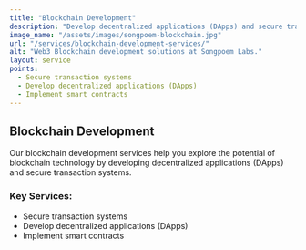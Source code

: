 ```yaml
---
title: "Blockchain Development"
description: "Develop decentralized applications (DApps) and secure transaction systems using blockchain technology."
image_name: "/assets/images/songpoem-blockchain.jpg"
url: "/services/blockchain-development-services/"
alt: "Web3 Blockchain development solutions at Songpoem Labs."
layout: service
points:
  - Secure transaction systems
  - Develop decentralized applications (DApps)
  - Implement smart contracts
---
```

## Blockchain Development

Our blockchain development services help you explore the potential of blockchain technology by developing decentralized applications (DApps) and secure transaction systems.

### Key Services:
- Secure transaction systems
- Develop decentralized applications (DApps)
- Implement smart contracts

